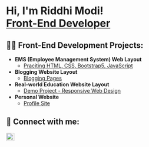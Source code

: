 <h1>Hi, I'm Riddhi Modi! <br/><a href="https://github.com/joshmadakor1">Front-End Developer</a>

<h2>👨‍💻 Front-End Development Projects:</h2>

- <b>EMS (Employee Management System) Web Layout</b>
  - [Praciting HTML, CSS, Bootstrap5, JavaScript]()
- <b>Blogging Website Layout</b>
  - [Blogging Pages]()
- <b>Real-world Education Website Layout</b>
  - [Demo Project - Responsive Web Design]()
- <b>Personal Website</b>
  - [Profile Site]()

<h2> 🤳 Connect with me:</h2>

[<img align="left" alt="JoshMadakor | LinkedIn" width="22px" src="https://cdn.jsdelivr.net/npm/simple-icons@v3/icons/linkedin.svg" />][linkedin]

[linkedin]: www.linkedin.com/in/riddhi-modi-929783260


<!--

Here are some ideas to get you started:

- 🔭 I’m currently working on ...
- 🌱 I’m currently learning ...
- 👯 I’m looking to collaborate on ...
- 🤔 I’m looking for help with ...
- 💬 Ask me about ...
- 📫 How to reach me: ...
- 😄 Pronouns: ...
- ⚡ Fun fact: ...
-->
